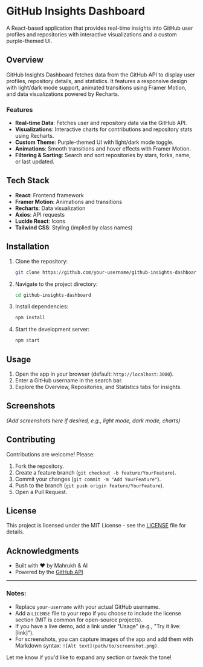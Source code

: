 # GitHub Insights Dashboard

A React-based application that provides real-time insights into GitHub user profiles and repositories with interactive visualizations and a custom purple-themed UI.

## Overview

GitHub Insights Dashboard fetches data from the GitHub API to display user profiles, repository details, and statistics. It features a responsive design with light/dark mode support, animated transitions using Framer Motion, and data visualizations powered by Recharts.

### Features
- **Real-time Data**: Fetches user and repository data via the GitHub API.
- **Visualizations**: Interactive charts for contributions and repository stats using Recharts.
- **Custom Theme**: Purple-themed UI with light/dark mode toggle.
- **Animations**: Smooth transitions and hover effects with Framer Motion.
- **Filtering & Sorting**: Search and sort repositories by stars, forks, name, or last updated.

## Tech Stack
- **React**: Frontend framework
- **Framer Motion**: Animations and transitions
- **Recharts**: Data visualization
- **Axios**: API requests
- **Lucide React**: Icons
- **Tailwind CSS**: Styling (implied by class names)

## Installation

1. Clone the repository:
   ```bash
   git clone https://github.com/your-username/github-insights-dashboard.git
   ```
2. Navigate to the project directory:
   ```bash
   cd github-insights-dashboard
   ```
3. Install dependencies:
   ```bash
   npm install
   ```
4. Start the development server:
   ```bash
   npm start
   ```

## Usage

1. Open the app in your browser (default: `http://localhost:3000`).
2. Enter a GitHub username in the search bar.
3. Explore the Overview, Repositories, and Statistics tabs for insights.

## Screenshots

*(Add screenshots here if desired, e.g., light mode, dark mode, charts)*

## Contributing

Contributions are welcome! Please:
1. Fork the repository.
2. Create a feature branch (`git checkout -b feature/YourFeature`).
3. Commit your changes (`git commit -m "Add YourFeature"`).
4. Push to the branch (`git push origin feature/YourFeature`).
5. Open a Pull Request.

## License

This project is licensed under the MIT License - see the [LICENSE](LICENSE) file for details.

## Acknowledgments

- Built with ❤️ by Mahrukh & AI
- Powered by the [GitHub API](https://docs.github.com/en/rest)

---

### Notes:
- Replace `your-username` with your actual GitHub username.
- Add a `LICENSE` file to your repo if you choose to include the license section (MIT is common for open-source projects).
- If you have a live demo, add a link under "Usage" (e.g., "Try it live: [link]").
- For screenshots, you can capture images of the app and add them with Markdown syntax: `![Alt text](path/to/screenshot.png)`.

Let me know if you'd like to expand any section or tweak the tone!
